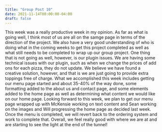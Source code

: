 ```yaml
---
title: "Group Post 10"
date: 2021-11-14T00:00:00-04:00
draft: false
---
```


This week was a really productive week in my opinion. As far as what is going well, I think most of us are all on the samge page in terms of the direction of the project. We also have a very good understanding of who is doing what in the coming weeks to get this project completed as well as what
still needs to be completed to wrap up our group project. One thing that is not going as well, however, is our plugin issues. We are having some technical issues with our
plugin, such as when we change the prices of add ons for each pizza, they do not update. We believe we have found a creative solution, however, and that is we are
just going to provide extra toppings free of charge. What we accomplished this week includes getting our menu page started and about 35-40% of the way done, some
formatting added to the about us and contact page, and some elements added to the home page as well as determining what content we would like on our home page. 
Looking forward to this week, we plan to get our menu page wrapped up with McKensie working on text content and Sean working on the images and Will progressing the
home page as decided last week. Once the menu is completed, we will revert back to the ordering system and work to complete that. Overall, we feel really good 
with where we are at and are starting to see the light at the end of the tunnel! 
